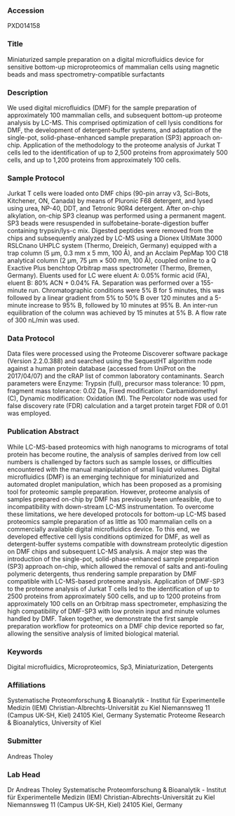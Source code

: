 ### Accession
PXD014158

### Title
Miniaturized sample preparation on a digital microfluidics device for sensitive bottom-up microproteomics of mammalian cells using magnetic beads and mass spectrometry-compatible surfactants

### Description
We used digital microfluidics (DMF) for the sample preparation of approximately 100 mammalian cells, and subsequent bottom-up proteome analysis by LC-MS. This comprised optimization of cell lysis conditions for DMF, the development of detergent-buffer systems, and adaptation of the single-pot, solid-phase-enhanced sample preparation (SP3) approach on-chip. Application of the methodology to the proteome analysis of Jurkat T cells led to the identification of up to 2,500 proteins from approximately 500 cells, and up to 1,200 proteins from approximately 100 cells.

### Sample Protocol
Jurkat T cells were loaded onto DMF chips (90-pin array v3, Sci-Bots, Kitchener, ON, Canada) by means of Pluronic F68 detergent, and lysed using urea, NP-40, DDT, and Tetronic 90R4 detergent. After on-chip alkylation, on-chip SP3 cleanup was performed using a permanent magent. SP3 beads were resuspended in sulfobetaine-borate-digestion buffer containing trypsin/lys-c mix. Digested peptides were removed from the chips and subsequently analyzed by LC-MS using a Dionex UltiMate 3000 RSLCnano UHPLC system (Thermo, Dreieich, Germany) equipped with a trap column (5 µm, 0.3 mm x 5 mm, 100 Å), and an Acclaim PepMap 100 C18 analytical column (2 μm, 75 μm × 500 mm, 100 Å), coupled online to a Q Exactive Plus benchtop Orbitrap mass spectrometer (Thermo, Bremen, Germany). Eluents used for LC were eluent A: 0.05% formic acid (FA), eluent B: 80% ACN + 0.04% FA. Separation was performed over a 155-minute run. Chromatographic conditions were 5% B for 5 minutes, this was followed by a linear gradient from 5% to 50% B over 120 minutes and a 5-minute increase to 95% B, followed by 10 minutes at 95% B. An inter-run equilibration of the column was achieved by 15 minutes at 5% B. A flow rate of 300 nL/min was used.

### Data Protocol
Data files were processed using the Proteome Discoverer software package (Version 2.2.0.388) and searched using the SequestHT algorithm node against a human protein database (accessed from UniProt on the 2017/04/07) and the cRAP list of common laboratory contaminants. Search parameters were Enzyme: Trypsin (full), precursor mass tolerance: 10 ppm, fragment mass tolerance: 0.02 Da, Fixed modification: Carbamidomethyl (C), Dynamic modification: Oxidation (M). The Percolator node was used for false discovery rate (FDR) calculation and a target protein target FDR of 0.01 was employed.

### Publication Abstract
While LC-MS-based proteomics with high nanograms to micrograms of total protein has become routine, the analysis of samples derived from low cell numbers is challenged by factors such as sample losses, or difficulties encountered with the manual manipulation of small liquid volumes. Digital microfluidics (DMF) is an emerging technique for miniaturized and automated droplet manipulation, which has been proposed as a promising tool for proteomic sample preparation. However, proteome analysis of samples prepared on-chip by DMF has previously been unfeasible, due to incompatibility with down-stream LC-MS instrumentation. To overcome these limitations, we here developed protocols for bottom-up LC-MS based proteomics sample preparation of as little as 100 mammalian cells on a commercially available digital microfluidics device. To this end, we developed effective cell lysis conditions optimized for DMF, as well as detergent-buffer systems compatible with downstream proteolytic digestion on DMF chips and subsequent LC-MS analysis. A major step was the introduction of the single-pot, solid-phase-enhanced sample preparation (SP3) approach on-chip, which allowed the removal of salts and anti-fouling polymeric detergents, thus rendering sample preparation by DMF compatible with LC-MS-based proteome analysis. Application of DMF-SP3 to the proteome analysis of Jurkat T cells led to the identification of up to 2500 proteins from approximately 500 cells, and up to 1200 proteins from approximately 100 cells on an Orbitrap mass spectrometer, emphasizing the high compatibility of DMF-SP3 with low protein input and minute volumes handled by DMF. Taken together, we demonstrate the first sample preparation workflow for proteomics on a DMF chip device reported so far, allowing the sensitive analysis of limited biological material.

### Keywords
Digital microfluidics, Microproteomics, Sp3, Miniaturization, Detergents

### Affiliations
Systematische Proteomforschung & Bioanalytik - Institut für Experimentelle Medizin (IEM) Christian-Albrechts-Universität zu Kiel Niemannsweg 11 (Campus UK-SH, Kiel) 24105 Kiel, Germany
Systematic Proteome Research & Bioanalytics, University of Kiel

### Submitter
Andreas Tholey

### Lab Head
Dr Andreas Tholey
Systematische Proteomforschung & Bioanalytik - Institut für Experimentelle Medizin (IEM) Christian-Albrechts-Universität zu Kiel Niemannsweg 11 (Campus UK-SH, Kiel) 24105 Kiel, Germany


